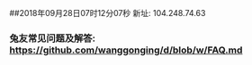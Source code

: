 ##2018年09月28日07时12分07秒 新址: 104.248.74.63
### 兔友常见问题及解答: https://github.com/wanggonging/d/blob/w/FAQ.md
